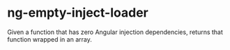 # ng-empty-inject-loader
Given a function that has zero Angular injection dependencies, returns that function wrapped in an array.
